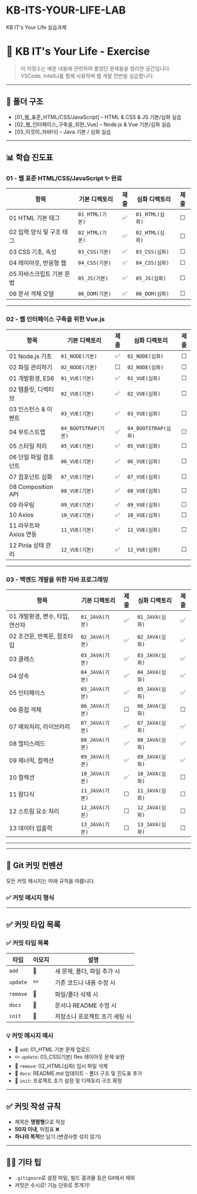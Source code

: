 # KB-ITS-YOUR-LIFE-LAB

KB IT's Your Life 실습과제


# 📘 KB IT's Your Life - Exercise

> 이 저장소는 배운 내용에 관련하여 풀었던 문제들을 정리한 공간입니다.  
> VSCode, IntelliJ를 함께 사용하며 웹 개발 전반을 실습합니다.

---

## 📁 폴더 구조

- [01_웹_표준_HTML/CSS/JavaScript] – HTML & CSS & JS 기본/심화 실습
- [02_웹_인터페이스_구축을_위한_Vue] – Node.js & Vue 기본/심화 실습
- [03_이것이_자바다] – Java 기본 / 심화 실습

---

## 📊 학습 진도표

### 01 - 웹 표준 HTML/CSS/JavaScript ✨ 완료

| 항목                      | 기본 디렉토리     | 제출 | 심화 디렉토리     | 제출 |
|---------------------------|-------------------|:----:|-------------------|:----:|
| 01 HTML 기본 태그         | `01_HTML(기본)`   | ✅   | `01_HTML(심화)`   | ☐  |
| 02 입력 양식 및 구조 태그 | `02_HTML(기본)`   | ✅   | `02_HTML(심화)`   | ☐   |
| 03 CSS 기초, 속성         | `03_CSS(기본)`    | ✅   | `03_CSS(심화)`    | ☐   |
| 04 레이아웃, 반응형 웹    | `04_CSS(기본)`    | ✅   | `04_CSS(심화)`    | ☐   |
| 05 자바스크립트 기본 문법 | `05_JS(기본)`     | ✅   | `05_JS(심화)`     | ☐   |
| 06 문서 객체 모델         | `06_DOM(기본)`    | ✅   | `06_DOM(심화)`    | ☐   |

---

### 02 - 웹 인터페이스 구축을 위한 Vue.js

| 항목                     | 기본 디렉토리         | 제출 | 심화 디렉토리         | 제출 |
|--------------------------|------------------------|:----:|------------------------|:----:|
| 01 Node.js 기초          | `01_NODE(기본)`        | ✅   | `01_NODE(심화)`        | ☐   |
| 02 파일 관리하기         | `02_NODE(기본)`        | ☐   | `02_NODE(심화)`        | ☐   |
| 01 개발환경, ES6         | `01_VUE(기본)`         | ✅   | `01_VUE(심화)`         | ☐   |
| 02 템플릿, 디렉티브      | `02_VUE(기본)`         | ✅   | `02_VUE(심화)`         | ☐   |
| 03 인스턴스 & 이벤트     | `03_VUE(기본)`         | ✅   | `03_VUE(심화)`         | ☐   |
| 04 부트스트랩            | `04_BOOTSTRAP(기본)`   | ✅   | `04_BOOTSTRAP(심화)`   | ☐   |
| 05 스타일 처리           | `05_VUE(기본)`         | ✅   | `05_VUE(심화)`         | ☐   |
| 06 단일 파일 컴포넌트    | `06_VUE(기본)`         | ✅   | `06_VUE(심화)`         | ☐   |
| 07 컴포넌트 심화         | `07_VUE(기본)`         | ✅   | `07_VUE(심화)`         | ☐   |
| 08 Composition API       | `08_VUE(기본)`         | ✅   | `08_VUE(심화)`         | ☐   |
| 09 라우팅                | `09_VUE(기본)`         | ✅   | `09_VUE(심화)`         | ☐   |
| 10 Axios                 | `10_VUE(기본)`         | ✅   | `10_VUE(심화)`         | ☐   |
| 11 라우트와 Axios 연동   | `11_VUE(기본)`         | ✅   | `11_VUE(심화)`         | ☐   |
| 12 Pinia 상태 관리       | `12_VUE(기본)`         | ✅   | `12_VUE(심화)`         | ☐   |

---

### 03 - 백엔드 개발을 위한 자바 프로그래밍

| 항목                                | 기본 디렉토리     | 제출 | 심화 디렉토리     | 제출 |
|-------------------------------------|--------------------|:----:|--------------------|:----:|
| 01 개발환경, 변수, 타입, 연산자     | `01_JAVA(기본)`    | ✅   | `01_JAVA(심화)`    | ✅   |
| 02 조건문, 반복문, 참조타입         | `02_JAVA(기본)`    | ✅   | `02_JAVA(심화)`    | ✅   |
| 03 클래스                           | `03_JAVA(기본)`    | ✅   | `03_JAVA(심화)`    | ✅   |
| 04 상속                             | `04_JAVA(기본)`    | ✅   | `04_JAVA(심화)`    | ✅   |
| 05 인터페이스                       | `05_JAVA(기본)`    | ✅   | `05_JAVA(심화)`    | ✅   |
| 06 중첩 객체                        | `06_JAVA(기본)`    | ☐   | `06_JAVA(심화)`    | ☐   |
| 07 예외처리, 라이브러리             | `07_JAVA(기본)`    | ✅   | `07_JAVA(심화)`    | ✅   |
| 08 멀티스레드                       | `08_JAVA(기본)`    | ✅   | `08_JAVA(심화)`    | ✅   |
| 09 제너릭, 컬렉션                   | `09_JAVA(기본)`    | ✅   | `09_JAVA(심화)`    | ✅   |
| 10 컬렉션                           | `10_JAVA(기본)`    | ✅   | `10_JAVA(심화)`    | ☐   |
| 11 람다식                           | `11_JAVA(기본)`    | ☐   | `11_JAVA(심화)`    | ☐   |
| 12 스트림 요소 처리                 | `12_JAVA(기본)`    | ☐   | `12_JAVA(심화)`    | ☐   |
| 13 데이터 입출력                    | `13_JAVA(기본)`    | ☐   | `13_JAVA(심화)`    | ☐   |

---
---

## 📝 Git 커밋 컨벤션

모든 커밋 메시지는 아래 규칙을 따릅니다.

### ✅ 커밋 메시지 형식

---

## ✅ 커밋 타입 목록

### ✅ 커밋 타입 목록

| 타입      | 이모지 | 설명                                     |
|-----------|--------|------------------------------------------|
| `add`     | 📁     | 새 문제, 폴더, 파일 추가 시              |
| `update`  | ✏️     | 기존 코드나 내용 수정 시                 |
| `remove`  | 🧹     | 파일/폴더 삭제 시                      |
| `docs`    | 📝     | 문서나 README 수정 시                    |
| `init`    | 🎉     | 저장소나 프로젝트 초기 세팅 시           |

### 💡 커밋 메시지 예시

- 📁 `add`: 01_HTML 기본 문제 업로드
- ✏️ `update`: 03_CSS(기본) flex 레이아웃 문제 보완
- 🧹 `remove`: 02_HTML(심화) 임시 파일 삭제 
- 📝 `docs`: README.md 업데이트 - 폴더 구조 및 진도표 추가 
- 🎉 `init`: 프로젝트 초기 설정 및 디렉토리 구조 확정
  
---

## ✅ 커밋 작성 규칙

- 제목은 **명령형**으로 작성
- **50자 이내**, 마침표 ❌
- **하나의 목적**만 담기 (변경사항 섞지 않기)

---

## 🧙‍♀️ 기타 팁

- `.gitignore`로 설정 파일, 빌드 결과물 등은 Git에서 제외
- 커밋은 수시로! 기능 단위로 쪼개기!
